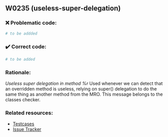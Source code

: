 ## W0235 (useless-super-delegation)

### :x: Problematic code:

```python
# to be addded
```

### :heavy_check_mark: Correct code:

```python
# to be added
```

### Rationale:

 *Useless super delegation in method %r*
  Used whenever we can detect that an overridden method is useless, relying on
  super() delegation to do the same thing as another method from the MRO. This
  message belongs to the classes checker.



### Related resources:

- [Testcases](#)
- [Issue Tracker](https://github.com/PyCQA/pylint/issues?q=is%3Aissue+%22useless-super-delegation%22+OR+%22W0235%22)
